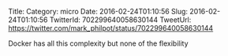 Title: 
Category: micro
Date: 2016-02-24T01:10:56
Slug: 2016-02-24T01:10:56
TwitterId: 702299640058630144
TweetUrl: https://twitter.com/mark_philpot/status/702299640058630144

Docker has all this complexity but none of the flexibility